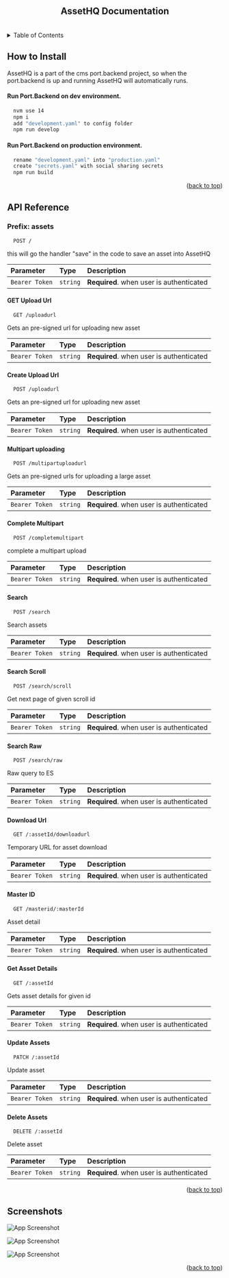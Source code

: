 <!-- Improved compatibility of back to top link: See: https://github.com/othneildrew/Best-README-Template/pull/73 -->

<a name="readme-top"></a>

<br />
<div align="center">
  
<br/>
  <h2 align="center">AssetHQ Documentation
</h2>

</div>
<br/>

<details>
  <summary>Table of Contents</summary>
  <ol>
    <li>
      <a href="#how-to-install">How to Install</a>
    </li>
    <li><a href="#api-reference">Api Reference</a></li>
    <li><a href="#screenshots">Screenshots</a></li>
  </ol>
</details>

<!-- GETTING STARTED -->

## How to Install
AssetHQ is a part of the cms port.backend project, so when the port.backend is up and running AssetHQ will automatically runs.

#### Run Port.Backend on dev environment.

```bash
  nvm use 14
  npm i
  add "development.yaml" to config folder
  npm run develop
```
    
#### Run Port.Backend on production environment.

```bash
  rename "development.yaml" into "production.yaml"
  create "secrets.yaml" with social sharing secrets
  npm run build
```
<p align="right">(<a href="#readme-top">back to top</a>)</p>

## API Reference

### Prefix: assets

```http
  POST /
```
this will go the handler "save" in the code to save an asset into AssetHQ

| Parameter | Type     | Description                |
| :-------- | :------- | :------------------------- |
| `Bearer Token` | `string` | **Required**. when user is authenticated |

#### GET Upload Url 

```http
  GET /uploadurl
```
Gets an pre-signed url for uploading new asset

| Parameter | Type     | Description                |
| :-------- | :------- | :------------------------- |
| `Bearer Token` | `string` | **Required**. when user is authenticated |

#### Create Upload Url 

```http
  POST /uploadurl
```
Gets an pre-signed url for uploading new asset

| Parameter | Type     | Description                |
| :-------- | :------- | :------------------------- |
| `Bearer Token` | `string` | **Required**. when user is authenticated |


#### Multipart uploading 

```http
  POST /multipartuploadurl
```
Gets an pre-signed urls for uploading a large asset

| Parameter | Type     | Description                |
| :-------- | :------- | :------------------------- |
| `Bearer Token` | `string` | **Required**. when user is authenticated |


#### Complete Multipart

```http
  POST /completemultipart
```
complete a multipart upload


| Parameter | Type     | Description                |
| :-------- | :------- | :------------------------- |
| `Bearer Token` | `string` | **Required**. when user is authenticated |


#### Search

```http
  POST /search
```
Search assets


| Parameter | Type     | Description                |
| :-------- | :------- | :------------------------- |
| `Bearer Token` | `string` | **Required**. when user is authenticated |


#### Search Scroll

```http
  POST /search/scroll
```
Get next page of given scroll id


| Parameter | Type     | Description                |
| :-------- | :------- | :------------------------- |
| `Bearer Token` | `string` | **Required**. when user is authenticated |

#### Search Raw

```http
  POST /search/raw
```
Raw query to ES


| Parameter | Type     | Description                |
| :-------- | :------- | :------------------------- |
| `Bearer Token` | `string` | **Required**. when user is authenticated |

#### Download Url

```http
  GET /:assetId/downloadurl
```
Temporary URL for asset download


| Parameter | Type     | Description                |
| :-------- | :------- | :------------------------- |
| `Bearer Token` | `string` | **Required**. when user is authenticated |

#### Master ID

```http
  GET /masterid/:masterId
```
Asset detail


| Parameter | Type     | Description                |
| :-------- | :------- | :------------------------- |
| `Bearer Token` | `string` | **Required**. when user is authenticated |

#### Get Asset Details

```http
  GET /:assetId
```
Gets asset details for given id


| Parameter | Type     | Description                |
| :-------- | :------- | :------------------------- |
| `Bearer Token` | `string` | **Required**. when user is authenticated |

#### Update Assets

```http
  PATCH /:assetId
```
Update asset


| Parameter | Type     | Description                |
| :-------- | :------- | :------------------------- |
| `Bearer Token` | `string` | **Required**. when user is authenticated |

#### Delete Assets

```http
  DELETE /:assetId
```
Delete asset


| Parameter | Type     | Description                |
| :-------- | :------- | :------------------------- |
| `Bearer Token` | `string` | **Required**. when user is authenticated |

<p align="right">(<a href="#readme-top">back to top</a>)</p>

## Screenshots

![App Screenshot](https://i.ibb.co/x1ttYkw/Screenshot-2024-01-29-at-16-54-16.png)


![App Screenshot](https://i.ibb.co/9wd9jgP/Screenshot-2024-01-29-at-16-55-03.png)


![App Screenshot](https://i.ibb.co/Rpbh6pX/Screenshot-2024-01-29-at-16-54-19.png)

<p align="right">(<a href="#readme-top">back to top</a>)</p>
